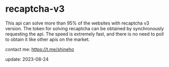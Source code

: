 # recaptcha-v3
This api can solve more than 95% of the websites with recaptcha v3 version. The token for solving recaptcha can be obtained by synchronously requesting the api. The speed is extremely fast, and there is no need to poll to obtain it like other apis on the market.

contact me: https://t.me/shineho

update: 2023-08-24
